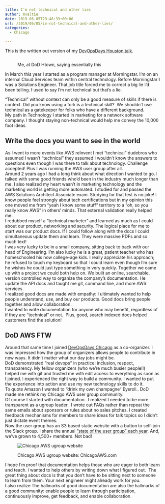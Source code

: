 ```yaml
---
title: I’m not technical and other lies
author: mvaltie
date: 2019-06-05T23:46:33+00:00
url: /2019/06/05/im-not-technical-and-other-lies/
categories:
  - Chicago

---
```

This is the written out version of my [DevOpsDays Houston talk][1]. <figure class="wp-block-image">

<img src="http://blog.margaretmvaltierra.com/wp-content/uploads/2019/06/Screen-Shot-2019-06-06-at-2.41.14-PM-1024x582.png" alt="" class="wp-image-2277" /> <figcaption>Me, at DoD Htown, saying essentially this</figcaption></figure> 

In March this year I started as a program manager at Morningstar. I’m on an internal Cloud Services team within central technology. Before Morningstar I was a Solutions Engineer. That job title forced me to correct a big lie I’d been telling. I used to say I’m not technical but that’s a lie.

“Technical” without context can only be a good measure of skills if there is context. Did you know using a fork is a technical skill?  We shouldn’t use technical as a gatekeeper for folks who have a different background. <br />My path in Technology I started in marketing for a network software company. I thought staying non-technical would help me convey the 10,000 foot ideas. 

## Write the docs you want to see in the world

  
As I went to more events like AWS reInvent I met “technical” dudebros who assumed I wasn’t “technical” they assumed I wouldn’t know the answers to questions even though I was there to talk about technology. Challenge accepted! Plus I was running the AWS user group after all.   
Around 2 years ago I had a long think about what direction I wanted to go. I talked with some good friends who’d been in the industry much longer than me. I also realized my heart wasn’t in marketing technology and the marketing world is getting more automated. I studied for and passed the AWS Solutions Architect Associate exam. Studying for that test is no joke! I know people feel strongly about tech certifications but in my opinion this one moved me from “yeah I know some stuff” territory to a “oh, so you really know AWS” in others’ minds. That external validation really helped me.   
I redubbed myself a “technical marketer” and learned as much as I could about our product, networking and security. The logical place for me to start was our product docs. If I could follow along with the docs I could simultaneous update them and learn. They were massive PDFs and so much text!  
I was very lucky to be in a small company, sitting back to back with our head of Engineering. I’m also lucky he is a great, patient teacher who has homeschooled his now college-age kids. I really appreciate his approach; he refused to touch my keyboard so that I could learn even though I’m sure he wishes he could just type something in very quickly. Together we came up with a project we could both help on. We built an online, searchable, version controlled way to organize the company’s documentation. He update the API docs and taught me git, command line, and more AWS services.  
I realized good docs are made with empathy: I ultimately wanted to help people understand, use, and buy our products. Good docs bring people together and allow collaboration.  
I wanted to write documentation for anyone who may benefit, regardless of if they are “technical” or not.  Plus, good, search indexed docs helped customers find the solution! 

##  DoD AWS FTW

Around that same time I joined [DevOpsDays Chicago][2] as a co-organizer. I was impressed how the group of organizers allows people to contribute in new ways. It didn’t matter what our day jobs might be.   
DoD demonstrated “real devops” in practice: inclusion, respect, transparency. My fellow organizers (who we’re much busier people!!) helped me with git and trusted me with edit access to everything as soon as I joined. I experienced the right way to build a community. I wanted to put the experience into action and use my new technology skills to do it.   
To quote Amazon I wanted to &#8220;drink my own champagne“ Eyeroll.. DoD made me rethink my Chicago AWS user group community.  
Of course I started with documentation.  I realized I needed to be more transparent as a ugroup leader.  I wrote out FAQs rather than repeat the same emails about sponsors or rules about no sales pitches. I created feedback mechanisms for members to share ideas for talk topics so I didn’t just dictate event themes.   
Now the user group has an S3 based static website with a button to self-join the Slack group. I share the annual [“state of the user group” each year][3]. And, we’ve grown to 4,500+ members. Not bad!<figure class="wp-block-image">

<img src="http://blog.margaretmvaltierra.com/wp-content/uploads/2019/06/Screen-Shot-2019-06-06-at-2.44.44-PM-1024x629.png" alt="Chicago AWS ugroup website" class="wp-image-2278" /> <figcaption>Chicago AWS ugroup website: ChicagoAWS.com</figcaption></figure> 

  
I hope I’m proof that documentation helps those who are eager to both learn and teach. I wanted to help others by writing down what I figured out.  The great thing about docs is that you don’t have to be sitting next to someone to learn from them. Your next engineer might already work for you.   
I also realize The hallmarks of good documentation are also the hallmarks of a good community: enable people to learn through participation, continuously improve, get feedback, and enable collaboration.

<div id="presentation-embed-38915165">
</div>

 [1]: https://devopsdays.org/events/2019-houston/program/margaret-valtierra/
 [2]: https://devopsdays.org/events/2019-chicago/sponsor/
 [3]: http://blog.margaretmvaltierra.com/2019/01/22/2019-state-of-the-ugroup/